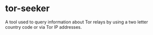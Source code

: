# tor-seeker
A tool used to query information about Tor relays by using a two letter country code or via Tor IP addresses.

